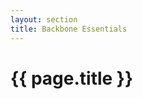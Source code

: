 ```yaml
---
layout: section
title: Backbone Essentials
---
```


<script src="{{ site.baseurl }}/js/lib/jquery.js"></script>
<script src="{{ site.baseurl }}/js/lib/underscore.js"></script>
<script src="{{ site.baseurl }}/js/lib/backbone.js"></script>

# {{ page.title }}

<div id="chart01"></div>

<script>
    function itemChart() {

        function chart(selection) {
            selection.each(function(data) {

                d3.select(this).text(data);

            });
        }

        return chart;
    }
</script>


<script>

    var StockModel = Backbone.Model.extend({
        defaults: function() {
            return {
                stock: 'AAPL',
                from: new Date('2013/01/01'),
                to: new Date('2013/01/31')
            };
        }
    });

    var model = new StockModel({stock: 'MSFT'});


    var StockView = Backbone.View.extend({

        chart: itemChart(),

        initialize: function() {

            d3.select('#chart01').selectAll('p')
                .data([this.model.get('stock')])
                .enter()
                .append('p')
                .call(this.chart);

            this.listenTo(this.model, 'change', this.render);
        },

        render: function() {
            console.log('render stock: ' + this.model.get('stock'));

            d3.select('#chart01')
                .data([this.model.get('stock')])
                .call(this.chart);

        }
    });

    var view = new StockView({model: model});

</script>

